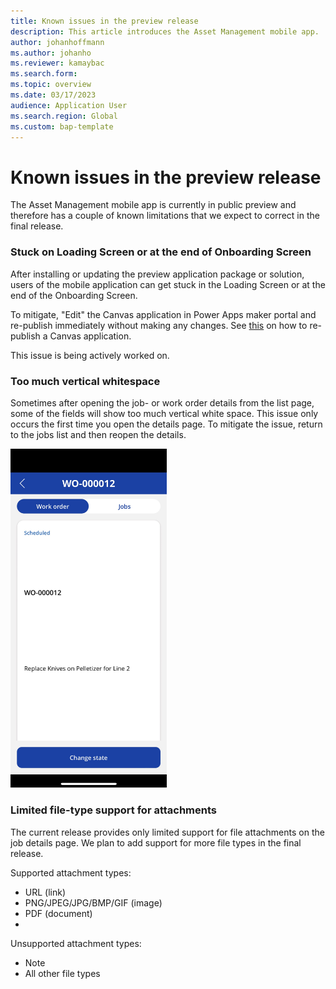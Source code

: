 ```yaml
---
title: Known issues in the preview release
description: This article introduces the Asset Management mobile app.
author: johanhoffmann
ms.author: johanho
ms.reviewer: kamaybac
ms.search.form:
ms.topic: overview
ms.date: 03/17/2023
audience: Application User
ms.search.region: Global
ms.custom: bap-template
---
```


# Known issues in the preview release

The Asset Management mobile app is currently in public preview and therefore has a couple of known limitations that we expect to correct in the final release.

### Stuck on Loading Screen or at the end of Onboarding Screen

After installing or updating the preview application package or solution, users of the mobile application can get stuck in the Loading Screen or at the end of the Onboarding Screen.

To mitigate, "Edit" the Canvas application in Power Apps maker portal and re-publish immediately without making any changes. See [this](https://learn.microsoft.com/power-apps/maker/canvas-apps/save-publish-app) on how to re-publish a Canvas application.

This issue is being actively worked on.

### Too much vertical whitespace

Sometimes after opening the job- or work order details from the list page, some of the fields will show too much vertical white space. This issue only occurs the first time you open the details page. To mitigate the issue, return to the jobs list and then reopen the details.

[<img src="media/asset-management-known-issue-vertical-space.png" alt="Showing a visual issue where there is too much vertical whitespace between content" width="250" />](media/asset-management-known-issue-vertical-space.png#lightbox)

### Limited file-type support for attachments

The current release provides only limited support for file attachments on the job details page. We plan to add support for more file types in the final release.

Supported attachment types:

- URL (link)
- PNG/JPEG/JPG/BMP/GIF (image)
- PDF (document)
- 
Unsupported attachment types:

- Note
- All other file types

